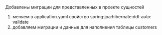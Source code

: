 Добавлены миграции для представленных в проекте сущностей

1. меняем в application.yaml свойство spring:jpa:hibernate:ddl-auto: validate
2. добавляем миграции и данные для наполнения таблицы customers

